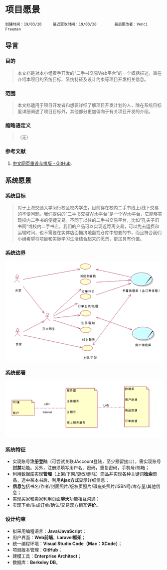 # 项目愿景

```
创建时间：19/03/20     最近更改时间：19/03/20        最后更改者：Venci Freeman
```

## 导言

### 目的

> 本文档是对本小组着手开发的“二手书交易Web平台”的一个概括描述，旨在介绍本项目的系统目标、系统特征及设计约束等项目开发相关信息。

### 范围

> 本文档适用于项目开发者和想要详细了解项目开发计划的人，除在系统目标里详细阐述了项目目标外，其他部分更加偏向于有关项目开发的介绍。

### 缩略语定义

> （无）

### 参考文献

1. [中文网页重设与排版 - GitHub](https://github.com/sofish/typo.css "Markdown").



## 系统愿景

### 系统目标

> 对于上海交通大学闵行校区校内学生，目前存在校内二手书线上/线下交易的不便问题。我们提供的“二手书交易Web平台”是一个Web平台，它能够实现校内二手书的便捷交易。不同于以往的二手书交易平台，比如“孔夫子旧书网”或校内二手书店，我们的产品可以实现近距离交易，可以免去运费和运输时间，也不需要在实体店面拥挤地翻找仓库中想要的书，而且符合我们小组希望将项目和实际学习生活结合起来的愿景，更加具有价值。

### 系统边界
![](https://github.com/VenciFreeman/Platform/blob/master/pic/context_map.png)

### 系统部署
![](https://github.com/VenciFreeman/Platform/blob/master/pic/topology_diagram.png)

### 系统特征

- 实现账号**注册登陆**（可尝试关联JAccount登陆，至少预留接口），需实现账号**封禁**功能。另外，注册须填写用户名、密码，重复密码，手机号/邮箱；
- 利用数据库实现**管理**（上架/下架/更改/删除）商品并实现各种关键词**检索**商品，选中某本书后，利用**Ajax方式**显示详细信息；
- **信息**包括书名/作者/封面照片/版权页照片/瑕疵处照片/ISBN号/库存量/其他信息；
- 实现买家和卖家利用页面**聊天**功能相互沟通；
- 实现下单/生成订单/确认/交易双方相互**评价**。

### 设计约束

- 拟采用编程语言：**Java/JavaScript**；
- 用户界面：**Web前端**，**Laravel框架**；
- 统一编程环境：**Visual Studio Code（Mac：XCode）**；
- 项目版本管理：**GitHub**；
- 建模工具：**Enterprise Architect**；
- 数据库：**Berkeley DB**。
